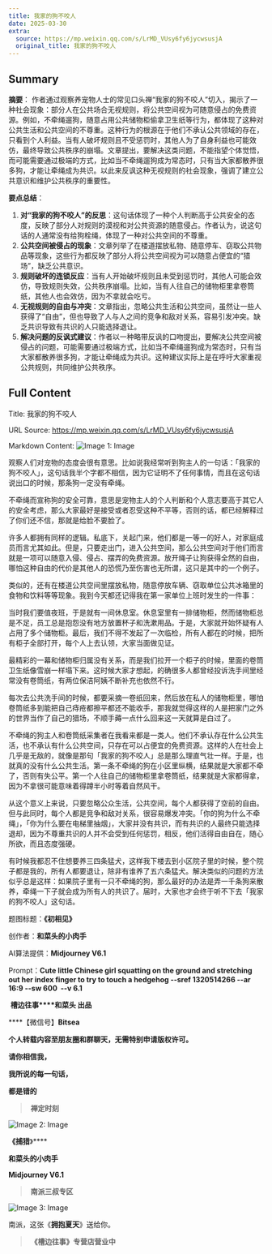 ```yaml
---
title: 我家的狗不咬人
date: 2025-03-30
extra:
  source: https://mp.weixin.qq.com/s/LrMD_VUsy6fy6jycwsusjA
  original_title: 我家的狗不咬人
---
```

## Summary
**摘要**：
作者通过观察养宠物人士的常见口头禅“我家的狗不咬人”切入，揭示了一种社会现象：部分人在公共场合无视规则，将公共空间视为可随意侵占的免费资源。例如，不牵绳遛狗，随意占用公共储物柜偷拿卫生纸等行为，都体现了这种对公共生活和公共空间的不尊重。这种行为的根源在于他们不承认公共领域的存在，只看到个人利益。当有人破坏规则且不受惩罚时，其他人为了自身利益也可能效仿，最终导致公共秩序的崩塌。文章提出，要解决这类问题，不能指望个体觉悟，而可能需要通过极端的方式，比如当不牵绳遛狗成为常态时，只有当大家都散养很多狗，才能让牵绳成为共识。以此来反讽这种无视规则的社会现象，强调了建立公共意识和维护公共秩序的重要性。

**要点总结**：
1.  **对“我家的狗不咬人”的反思**：这句话体现了一种个人判断高于公共安全的态度，反映了部分人对规则的漠视和对公共资源的随意侵占。作者认为，说这句话的人通常没有给狗栓绳，体现了一种对公共空间的不尊重。
2.  **公共空间被侵占的现象**：文章列举了在楼道摆放私物、随意停车、窃取公共物品等现象，这些行为都反映了部分人将公共空间视为可以随意占便宜的“猎场”，缺乏公共意识。
3.  **规则破坏的连锁反应**：当有人开始破坏规则且未受到惩罚时，其他人可能会效仿，导致规则失效，公共秩序崩塌。比如，当有人往自己的储物柜里拿卷筒纸，其他人也会效仿，因为不拿就会吃亏。
4.  **无视规则的自由与冲突**：文章指出，忽略公共生活和公共空间，虽然让一些人获得了“自由”，但也导致了人与人之间的竞争和敌对关系，容易引发冲突。缺乏共识导致有共识的人只能选择退让。
5.  **解决问题的反讽式建议**：作者以一种略带反讽的口吻提出，要解决公共空间被侵占的问题，可能需要通过极端方式，比如当不牵绳遛狗成为常态时，只有当大家都散养很多狗，才能让牵绳成为共识。这种建议实际上是在呼吁大家重视公共规则，共同维护公共秩序。

## Full Content
Title: 我家的狗不咬人

URL Source: https://mp.weixin.qq.com/s/LrMD_VUsy6fy6jycwsusjA

Markdown Content:
![Image 1: Image](https://mmbiz.qpic.cn/mmbiz_jpg/Ia6gU9JNtkrAA2mOvjo2jBT8JL9DXZzjiarEu1wutBka06K7Bzfsc9K899Su8Ws5gljJiazpszcuGIOh62cyAvVg/640?wx_fmt=jpeg&from=appmsg&tp=webp&wxfrom=5&wx_lazy=1&wx_co=1)

观察人们对宠物的态度会很有意思。比如说我经常听到狗主人的一句话：「我家的狗不咬人」，这句话我半个字都不相信，因为它证明不了任何事情，而且在这句话说出口的时候，那条狗一定没有牵绳。

不牵绳而宣称狗的安全可靠，意思是宠物主人的个人判断和个人意志要高于其它人的安全考虑，那么大家最好是接受或者忍受这种不平等，否则的话，都已经解释过了你们还不信，那就是给脸不要脸了。

许多人都拥有同样的逻辑。私底下，关起门来，他们都是一等一的好人，对家庭成员而言尤其如此。但是，只要走出门，进入公共空间，那么公共空间对于他们而言就是一项可以随意入侵、侵占、摆弄的免费资源。放开绳子让狗获得全然的自由，哪怕这种自由的代价是其他人的恐慌乃至伤害也无所谓，这只是其中的一个例子。

类似的，还有在楼道公共空间里摆放私物，随意停放车辆、窃取单位公共冰箱里的食物和饮料等等现象。我到今天都还记得我在第一家单位上班时发生的一件事：

当时我们要值夜班，于是就有一间休息室。休息室里有一排储物柜，然而储物柜总是不足，员工总是抱怨没有地方放置杯子和洗漱用品。于是，大家就开始怀疑有人占用了多个储物柜。最后，我们不得不发起了一次临检，所有人都在的时候，把所有柜子全部打开，每个人上去认领，大家当面做见证。

最精彩的一幕和储物柜归属没有关系，而是我们拉开一个柜子的时候，里面的卷筒卫生纸像雪崩一样塌下来。这时候大家才想起，的确很多人都曾经投诉洗手间里经常没有卷筒纸，有两位保洁阿姨不断补充也依然不行。

每次去公共洗手间的时候，都要采摘一卷纸回来，然后放在私人的储物柜里，哪怕卷筒纸多到能把自己痔疮都擦平都还不能收手，那我就觉得这样的人是把家门之外的世界当作了自己的猎场，不顺手薅一点什么回来这一天就算是白过了。

不牵绳的狗主人和卷筒纸采集者在我看来都是一类人。他们不承认存在什么公共生活，也不承认有什么公共空间，只存在可以占便宜的免费资源。这样的人在社会上几乎是无敌的，就像是那句「我家的狗不咬人」总是那么理直气壮一样。于是，也就真的没有什么公共生活。第一条不牵绳的狗在小区里纵横，结果就是大家都不牵了，否则有失公平。第一个人往自己的储物柜里拿卷筒纸，结果就是大家都得拿，因为不拿很可能意味着得蹲半小时等着自然风干。

从这个意义上来说，只要忽略公众生活，公共空间，每个人都获得了空前的自由。但与此同时，每个人都是竞争和敌对关系，很容易爆发冲突。「你的狗为什么不牵绳」，「你为什么要在电梯里抽烟」，大家并没有共识，而有共识的人最终只能选择退却，因为不尊重共识的人并不会受到任何惩罚，相反，他们活得自由自在，随心所欲，而且态度强硬。

有时候我都忍不住想要养三四条猛犬，这样我下楼去到小区院子里的时候，整个院子都是我的，所有人都要退让，除非有谁养了五六条猛犬。解决类似的问题的方法似乎总是这样：如果院子里有一只不牵绳的狗，那么最好的办法是弄一千条狗来散养，牵绳一下子就会成为所有人的共识了。届时，大家也才会终于听不下去「我家的狗不咬人」这句话。

题图标题：**《初相见》**

创作者：**和菜头的小肉手**

AI算法提供：**Midjourney V6.1**

Prompt：__________Cute little Chinese girl squatting on the ground and stretching out her index finger to try to touch a hedgehog --sref 1320514266 --ar 16:9 --sw 600________  \--v 6.1__

 **槽边往事****和菜头 出品**

****【微信号】****Bitsea**** 

**个人转载内容至朋友圈和群聊天，无需特别申请版权许可。**

**请你相信我，**

**我所说的每一句话，**

**都是错的**

>  **禅定时刻**

![Image 2: Image](blob:http://localhost/37d80127b73f829661c0d17b431e0b18)

**《捕猎**》****

**和菜头的小肉手**

**Midjourney V6.1**

>  **南派三叔专区**

![Image 3: Image](blob:http://localhost/37d80127b73f829661c0d17b431e0b18)

南派，这张《**拥抱夏天**》送给你。

>  **《槽边往事》专营店营业中**

